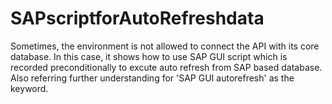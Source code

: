 # SAPscriptforAutoRefreshdata

Sometimes, the environment is not allowed to connect the API with its core database. In this case, it shows how to use SAP GUI script which is recorded preconditionally 
to excute auto refresh from SAP based database. Also referring further understanding for 'SAP GUI autorefresh' as the keyword.
